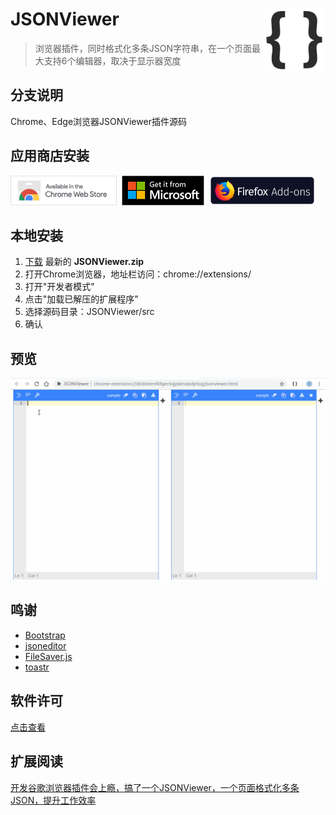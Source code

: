 # JSONViewer<img align="right" width="100" height="100" src="./src/images/128.png">

> 浏览器插件，同时格式化多条JSON字符串，在一个页面最大支持6个编辑器，取决于显示器宽度

## 分支说明
Chrome、Edge浏览器JSONViewer插件源码

## 应用商店安装
[<img src="./pic/chrome.png" title="Chrome Web Store" width="170" height="48" />](https://chrome.google.com/webstore/detail/jsonviewer/khbdpaabobknhhlpglenglkkhdmkfnca)&nbsp;&nbsp;[<img src="./pic/edge.png" title="Microsoft Store" height="48">](https://microsoftedge.microsoft.com/addons/detail/plbmlbokmdfffnjgepkiknofbbljempm)&nbsp;&nbsp;[<img src="./pic/firefox.png" title="Firefox Add-ons" width="170" height="48" />](https://addons.mozilla.org/zh-CN/firefox/addon/jsonviewpro)

## 本地安装
1. [下载](https://github.com/oppoic/JSONViewer/releases) 最新的 **JSONViewer.zip**
2. 打开Chrome浏览器，地址栏访问：chrome://extensions/
3. 打开"开发者模式"
4. 点击"加载已解压的扩展程序"
5. 选择源码目录：JSONViewer/src
6. 确认

## 预览
![预览](/pic/JSONViewer.gif)

## 鸣谢
* [Bootstrap](https://github.com/twbs/bootstrap)
* [jsoneditor](https://github.com/josdejong/jsoneditor)
* [FileSaver.js](https://github.com/eligrey/FileSaver.js)
* [toastr](https://github.com/CodeSeven/toastr)

## 软件许可
[点击查看](LICENSE)

## 扩展阅读
[开发谷歌浏览器插件会上瘾，搞了一个JSONViewer，一个页面格式化多条JSON，提升工作效率](https://www.cnblogs.com/oppoic/p/10444012.html)